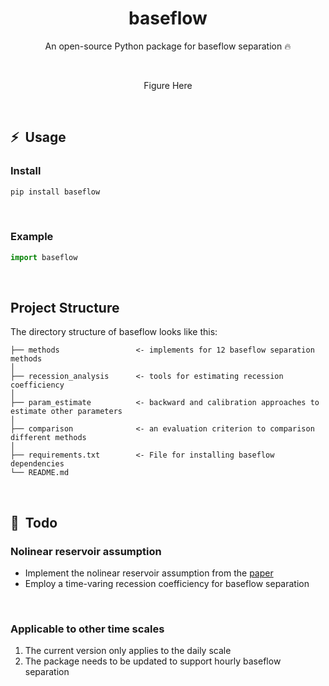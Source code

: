 <div align="center">

# baseflow

An open-source Python package for baseflow separation 🔥<br>

</div>
<br>

<div align="center">

Figure Here

</div>
<br>


## ⚡&nbsp;&nbsp;Usage

### Install
```bash
pip install baseflow
```
<br>


### Example
```python
import baseflow
```
<br>



## Project Structure
The directory structure of baseflow looks like this:
```
├── methods                 <- implements for 12 baseflow separation methods
│
├── recession_analysis      <- tools for estimating recession coefficiency
│
├── param_estimate          <- backward and calibration approaches to estimate other parameters
│
├── comparison              <- an evaluation criterion to comparison different methods
│
├── requirements.txt        <- File for installing baseflow dependencies
└── README.md
```
<br>

## 📌&nbsp;&nbsp;Todo


### Nolinear reservoir assumption
- Implement the nolinear reservoir assumption from the [paper](https://github.com/xiejx5/watershed_delineation/releases)
- Employ a time-varing recession coefficiency for baseflow separation
<br>

### Applicable to other time scales
1. The current version only applies to the daily scale
2. The package needs to be updated to support hourly baseflow separation
<br>
